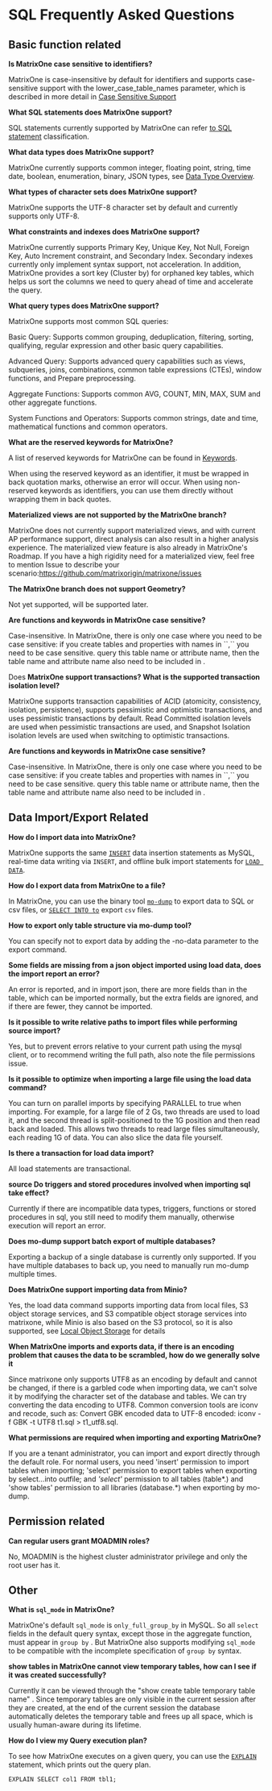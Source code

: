 # SQL Frequently Asked Questions

## Basic function related

**Is MatrixOne case sensitive to identifiers?**

MatrixOne is case-insensitive by default for identifiers and supports case-sensitive support with the lower_case_table_names parameter, which is described in more detail in [Case Sensitive Support](../Reference/Variable/system-variables/lower_case_tables_name.md)

 **What SQL statements does MatrixOne support?**

SQL statements currently supported by MatrixOne can refer [to SQL statement](../Reference/SQL-Reference/SQL-Type.md) classification.

**What data types does MatrixOne support?**

MatrixOne currently supports common integer, floating point, string, time date, boolean, enumeration, binary, JSON types, see [Data Type Overview](../Reference/Data-Types/data-types.md).

**What types of character sets does MatrixOne support?**

MatrixOne supports the UTF-8 character set by default and currently supports only UTF-8.

**What constraints and indexes does MatrixOne support?**

MatrixOne currently supports Primary Key, Unique Key, Not Null, Foreign Key, Auto Increment constraint, and Secondary Index. Secondary indexes currently only implement syntax support, not acceleration. In addition, MatrixOne provides a sort key (Cluster by) for orphaned key tables, which helps us sort the columns we need to query ahead of time and accelerate the query.

 **What query types does MatrixOne support?**

MatrixOne supports most common SQL queries:

Basic Query: Supports common grouping, deduplication, filtering, sorting, qualifying, regular expression and other basic query capabilities.

Advanced Query: Supports advanced query capabilities such as views, subqueries, joins, combinations, common table expressions (CTEs), window functions, and Prepare preprocessing.

Aggregate Functions: Supports common AVG, COUNT, MIN, MAX, SUM and other aggregate functions.

System Functions and Operators: Supports common strings, date and time, mathematical functions and common operators.

**What are the reserved keywords for MatrixOne?**

A list of reserved keywords for MatrixOne can be found in [Keywords](../Reference/Language-Structure/keywords.md).

When using the reserved keyword as an identifier, it must be wrapped in back quotation marks, otherwise an error will occur. When using non-reserved keywords as identifiers, you can use them directly without wrapping them in back quotes.

**Materialized views are not supported by the MatrixOne branch?**

MatrixOne does not currently support materialized views, and with current AP performance support, direct analysis can also result in a higher analysis experience. The materialized view feature is also already in MatrixOne's Roadmap. If you have a high rigidity need for a materialized view, feel free to mention Issue to describe your scenario:<https://github.com/matrixorigin/matrixone/issues>

 **The MatrixOne branch does not support Geometry?**

Not yet supported, will be supported later.

**Are functions and keywords in MatrixOne case sensitive?**

Case-insensitive. In MatrixOne, there is only one case where you need to be case sensitive: if you create tables and properties with names in \`\`,\`\` you need to be case sensitive. query this table name or attribute name, then the table name and attribute name also need to be included in .

Does **MatrixOne support transactions? What is the supported transaction isolation level?**

MatrixOne supports transaction capabilities of ACID (atomicity, consistency, isolation, persistence), supports pessimistic and optimistic transactions, and uses pessimistic transactions by default. Read Committed isolation levels are used when pessimistic transactions are used, and Snapshot Isolation isolation levels are used when switching to optimistic transactions.

**Are functions and keywords in MatrixOne case sensitive?**

Case-insensitive. In MatrixOne, there is only one case where you need to be case sensitive: if you create tables and properties with names in \`\`,\`\` you need to be case sensitive. query this table name or attribute name, then the table name and attribute name also need to be included in .

## Data Import/Export Related

**How do I import data into MatrixOne?**

MatrixOne supports the same [`INSERT`](../Develop/import-data/insert-data.md) data insertion statements as MySQL, real-time data writing via `INSERT`, and offline bulk import statements for [`LOAD DATA`](../Develop/import-data/bulk-load/bulk-load-overview.md).

**How do I export data from MatrixOne to a file?**

In MatrixOne, you can use the binary tool [`mo-dump`](../Develop/export-data/modump.md) to export data to SQL or csv files, or [`SELECT INTO to`](../Develop/export-data/select-into-outfile.md) export `csv` files.

 **How to export only table structure via mo-dump tool?**

You can specify not to export data by adding the -no-data parameter to the export command.

**Some fields are missing from a json object imported using load data, does the import report an error?**

An error is reported, and in import json, there are more fields than in the table, which can be imported normally, but the extra fields are ignored, and if there are fewer, they cannot be imported.

**Is it possible to write relative paths to import files while performing source import?**

Yes, but to prevent errors relative to your current path using the mysql client, or to recommend writing the full path, also note the file permissions issue.

**Is it possible to optimize when importing a large file using the load data command?**

You can turn on parallel imports by specifying PARALLEL to true when importing. For example, for a large file of 2 Gs, two threads are used to load it, and the second thread is split-positioned to the 1G position and then read back and loaded. This allows two threads to read large files simultaneously, each reading 1G of data. You can also slice the data file yourself.

 **Is there a transaction for load data import?**

All load statements are transactional.

**source Do triggers and stored procedures involved when importing sql take effect?**

Currently if there are incompatible data types, triggers, functions or stored procedures in sql, you still need to modify them manually, otherwise execution will report an error.

**Does mo-dump support batch export of multiple databases?**

Exporting a backup of a single database is currently only supported. If you have multiple databases to back up, you need to manually run mo-dump multiple times.

**Does MatrixOne support importing data from Minio?**

Yes, the load data command supports importing data from local files, S3 object storage services, and S3 compatible object storage services into matrixone, while Minio is also based on the S3 protocol, so it is also supported, see [Local Object Storage](../Deploy/import-data-from-minio-to-mo/) for details

**When MatrixOne imports and exports data, if there is an encoding problem that causes the data to be scrambled, how do we generally solve it**

Since matrixone only supports UTF8 as an encoding by default and cannot be changed, if there is a garbled code when importing data, we can't solve it by modifying the character set of the database and tables. We can try converting the data encoding to UTF8. Common conversion tools are iconv and recode, such as: Convert GBK encoded data to UTF-8 encoded: iconv -f GBK -t UTF8 t1.sql > t1_utf8.sql.

**What permissions are required when importing and exporting MatrixOne?**

If you are a tenant administrator, you can import and export directly through the default role. For normal users, you need 'insert' permission to import tables when importing; 'select' permission to export tables when exporting by select...into outfile; and *'select'* permission to all tables (table\*.) and 'show tables' permission to all libraries (database.\*) when exporting by mo-dump.

## Permission related

**Can regular users grant MOADMIN roles?**

No, MOADMIN is the highest cluster administrator privilege and only the root user has it.

## Other

**What is `sql_mode` in MatrixOne?**

  MatrixOne's default `sql_mode` is `only_full_group_by` in MySQL. So all `select` fields in the default query syntax, except those in the aggregate function, must appear in `group by` . But MatrixOne also supports modifying `sql_mode` to be compatible with the incomplete specification of `group by` syntax.

**show tables in MatrixOne cannot view temporary tables, how can I see if it was created successfully?**

Currently it can be viewed through the "show create table temporary table name" . Since temporary tables are only visible in the current session after they are created, at the end of the current session the database automatically deletes the temporary table and frees up all space, which is usually human-aware during its lifetime.

**How do I view my Query execution plan?**

  To see how MatrixOne executes on a given query, you can use the [`EXPLAIN`](../Reference/SQL-Reference/Other/Explain/explain.md) statement, which prints out the query plan.

  ```
  EXPLAIN SELECT col1 FROM tbl1; 
  ```

